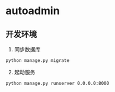 # autoadmin

## 开发环境
1. 同步数据库
```shell script
python manage.py migrate
```

2. 起动服务
```shell script
python manage.py runserver 0.0.0.0:8000
```